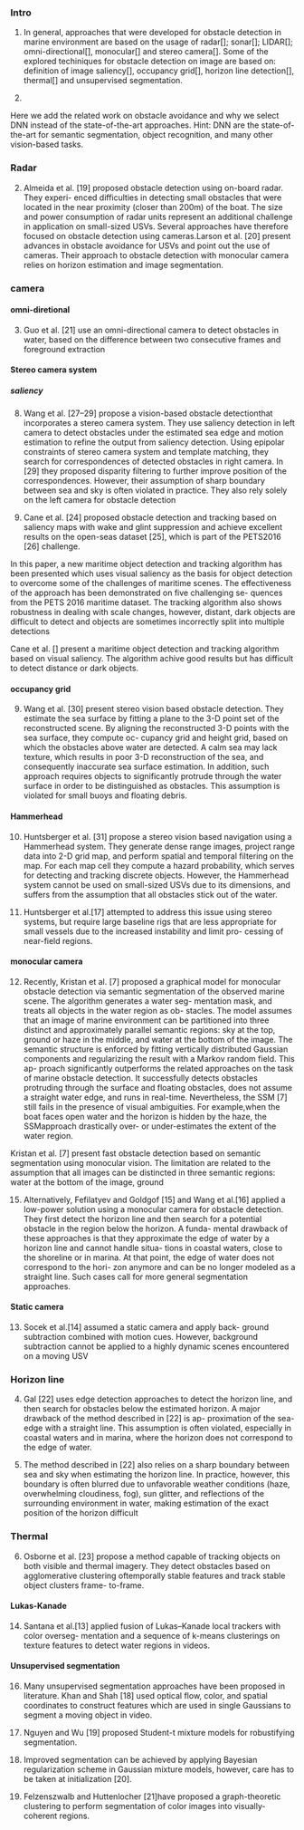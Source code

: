 ### Intro

1.  In general, approaches that were developed for obstacle detection in marine environment are based on the usage of radar[]; sonar[]; LIDAR[]; omni-directional[], monocular[] and stereo camera[]. Some of the explored techiniques for obstacle detection on image are based on: definition of image saliency[], occupancy grid[], horizon line detection[], thermal[] and unsupervised segmentation.

20. 

Here we add the related work on obstacle avoidance and why we select DNN instead of the state-of-the-art approaches.
Hint: DNN are the state-of-the-art for semantic segmentation, object recognition, and many other vision-based tasks.

### Radar

2. Almeida et al. [19] proposed obstacle detection using on-board radar. They experi- enced difficulties in detecting small obstacles that were located in the near proximity (closer than 200m) of the boat. The size and power consumption of radar units represent an additional challenge in application on small-sized USVs. Several approaches have therefore focused on obstacle detection using cameras.Larson et al. [20] present advances in obstacle avoidance for USVs and point out the use of cameras. Their approach to obstacle detection with monocular camera relies on horizon estimation and image segmentation.

### camera

#### omni-diretional

3. Guo et al. [21] use an omni-directional camera to detect obstacles in water, based on the difference between two consecutive frames and foreground extraction 

#### Stereo camera system

##### saliency

8. Wang et al. [27–29] propose a vision-based obstacle detectionthat incorporates a stereo camera system. They use saliency detection in left camera to detect obstacles under the estimated sea edge and motion estimation to refine the output from saliency detection. Using epipolar constraints of stereo camera system and template matching, they search for correspondences of detected obstacles in right camera. In [29] they proposed disparity filtering to further improve position of the correspondences. However, their assumption of sharp boundary between sea and sky is often violated in practice. They also rely solely on the left camera for obstacle detection

7. Cane et al. [24] proposed obstacle detection and tracking based on saliency maps with wake and glint suppression and achieve excellent results on the open-seas dataset [25], which is part of the PETS2016 [26] challenge.

In this paper, a new maritime object detection and tracking algorithm has been presented which uses visual saliency as the basis for object detection to overcome some of the challenges of maritime scenes. The effectiveness of the approach has been demonstrated on five challenging se- quences from the PETS 2016 maritime dataset. The tracking algorithm also shows robustness in dealing with scale changes, however, distant, dark objects are difficult to detect and objects are sometimes incorrectly split into multiple detections

Cane et al. [] present a maritime object detection and tracking algorithm based on visual saliency. The algorithm achive good results but has difficult to detect distance or dark objects.

#### occupancy grid

9. Wang et al. [30] present stereo vision based obstacle detection. They estimate the sea surface by fitting a plane to the 3-D point set of the reconstructed scene. By aligning the reconstructed 3-D points with the sea surface, they compute oc- cupancy grid and height grid, based on which the obstacles above water are detected. A calm sea may lack texture, which results in poor 3-D reconstruction of the sea, and consequently inaccurate sea surface estimation. In addition, such approach requires objects to significantly protrude through the water surface in order to be distinguished as obstacles. This assumption is violated for small buoys and floating debris.

#### Hammerhead
10. Huntsberger et al. [31] propose a stereo vision based navigation using a Hammerhead system. They generate dense range images, project range data into 2-D grid map, and perform spatial and temporal filtering on the map. For each map cell they compute a hazard probability, which serves for detecting and tracking discrete objects. However, the Hammerhead system cannot be used on small-sized USVs due to its dimensions, and suffers from the assumption that all obstacles stick out of the water.

11. Huntsberger et al.[17] attempted to address this issue using stereo systems, but require large baseline rigs that are less appropriate for small vessels due to the increased instability and limit pro- cessing of near-field regions.

#### monocular camera

12. Recently, Kristan et al. [7] proposed a graphical model for monocular obstacle detection via semantic segmentation of the observed marine scene. The algorithm generates a water seg- mentation mask, and treats all objects in the water region as ob- stacles. The model assumes that an image of marine environment can be partitioned into three distinct and approximately parallel semantic regions: sky at the top, ground or haze in the middle, and water at the bottom of the image. The semantic structure is enforced by fitting vertically distributed Gaussian components and regularizing the result with a Markov random field. This ap- proach significantly outperforms the related approaches on the task of marine obstacle detection. It successfully detects obstacles protruding through the surface and floating obstacles, does not assume a straight water edge, and runs in real-time. Nevertheless, the SSM [7] still fails in the presence of visual ambiguities. For example,when the boat faces open water and the horizon is hidden by the haze, the SSMapproach drastically over- or under-estimates the extent of the water region.

Kristan et al. [7] present fast obstacle detection based on semantic segmentation using monocular vision. The limitation are related to the assumption that all images can be distincted in three semantic regions: water at the bottom of the image, ground 

15. Alternatively, Fefilatyev and Goldgof [15] and Wang et al.[16] applied a low-power solution using a monocular camera for obstacle detection. They first detect the horizon line and then search for a potential obstacle in the region below the horizon. A funda- mental drawback of these approaches is that they approximate the edge of water by a horizon line and cannot handle situa- tions in coastal waters, close to the shoreline or in marina. At that point, the edge of water does not correspond to the hori- zon anymore and can be no longer modeled as a straight line. Such cases call for more general segmentation approaches.

#### Static camera

13. Socek et al.[14] assumed a static camera and apply back- ground subtraction combined with motion cues. However, background subtraction cannot be applied to a highly dynamic scenes encountered on a moving USV


### Horizon line

4. Gal [22] uses edge detection approaches to detect the horizon line, and then search for obstacles below the estimated horizon. A major drawback of the method described in [22] is ap- proximation of the sea-edge with a straight line. This assumption is often violated, especially in coastal waters and in marina, where the horizon does not correspond to the edge of water.

5. The method described in [22] also relies on a sharp boundary between sea and sky when estimating the horizon line. In practice, however, this boundary is often blurred due to unfavorable weather conditions (haze, overwhelming cloudiness, fog), sun glitter, and reflections of the surrounding environment in water, making estimation of the exact position of the horizon difficult

### Thermal

6. Osborne et al. [23] propose a method capable of tracking objects on both visible and thermal imagery. They detect obstacles based on agglomerative clustering oftemporally stable features and track stable object clusters frame- to-frame.



#### Lukas-Kanade

14. Santana et al.[13] applied fusion of Lukas–Kanade local trackers with color overseg- mentation and a sequence of k-means clusterings on texture features to detect water regions in videos.



#### Unsupervised segmentation

16. Many unsupervised segmentation approaches have been proposed in literature. Khan and Shah [18] used optical flow, color, and spatial coordinates to construct features which are used in single Gaussians to segment a moving object in video.

17. Nguyen and Wu [19] proposed Student-t mixture models for robustifying segmentation.

18. Improved segmentation can be achieved by applying Bayesian regularization scheme in Gaussian mixture models, however, care has to be taken at initialization [20].

19. Felzenszwalb and Huttenlocher [21]have proposed a graph-theoretic clustering to perform segmentation of color images into visually-coherent regions.